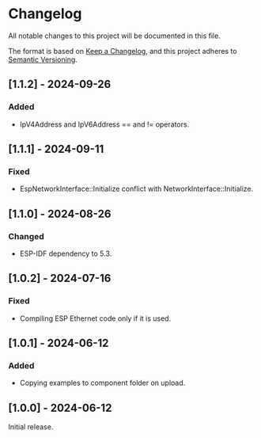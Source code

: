 # Changelog
All notable changes to this project will be documented in this file.

The format is based on [Keep a Changelog](https://keepachangelog.com/en/1.0.0/),
and this project adheres to [Semantic Versioning](https://semver.org/spec/v2.0.0.html).

## [1.1.2] - 2024-09-26
### Added
- IpV4Address and IpV6Address == and != operators.

## [1.1.1] - 2024-09-11
### Fixed
- EspNetworkInterface::Initialize conflict with NetworkInterface::Initialize.

## [1.1.0] - 2024-08-26
### Changed
- ESP-IDF dependency to 5.3.

## [1.0.2] - 2024-07-16
### Fixed
- Compiling ESP Ethernet code only if it is used.

## [1.0.1] - 2024-06-12
### Added
- Copying examples to component folder on upload.

## [1.0.0] - 2024-06-12
Initial release.
